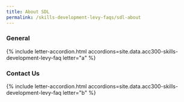 ```yaml
---
title: About SDL
permalink: /skills-development-levy-faqs/sdl-about
---
```


### General

{% include letter-accordion.html accordions=site.data.acc300-skills-development-levy-faq letter="a" %}

### Contact Us

{% include letter-accordion.html accordions=site.data.acc300-skills-development-levy-faq letter="b" %}